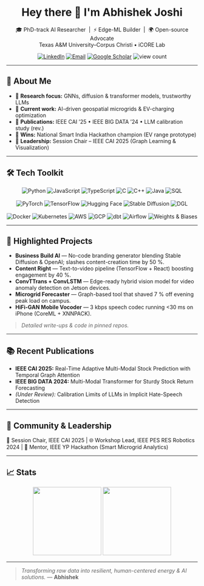 <h1 align="center">Hey there 👋 I'm Abhishek Joshi</h1>
<p align="center">
  🎓 PhD-track AI Researcher&nbsp;&nbsp;|&nbsp;&nbsp;⚡ Edge-ML Builder&nbsp;&nbsp;|&nbsp;&nbsp;🌍 Open-source Advocate  
  <br>Texas A&M University–Corpus Christi • iCORE Lab
</p>

<p align="center">
  <a href="https://linkedin.com/in/abhishek-joshi-510b68151"><img alt="LinkedIn" src="https://img.shields.io/badge/LinkedIn-%230A66C2.svg?style=flat&logo=linkedin&logoColor=white"/></a>
  <a href="mailto:abhishek.07joshi@gmail.com"><img alt="Email" src="https://img.shields.io/badge/Gmail-D14836?style=flat&logo=gmail&logoColor=white"/></a>
  <a href="https://scholar.google.com/citations?hl=en&user=Y_1oC5MAAAAJ"><img alt="Google Scholar" src="https://img.shields.io/badge/Google Scholar-4285F4?style=flat&logo=google-scholar&logoColor=white"/></a>
  <img src="https://komarev.com/ghpvc/?username=abhishekjoshi007&style=flat&label=Profile+views" alt="view count"/>
</p>

---

## 🔎 About Me
- 🧠 **Research focus:** GNNs, diffusion & transformer models, trustworthy LLMs  
- 🔌 **Current work:** AI-driven geospatial microgrids & EV-charging optimization  
- 📝 **Publications:** IEEE CAI ’25 • IEEE BIG DATA ’24 • LLM calibration study (rev.)  
- 🥇 **Wins:** National Smart India Hackathon champion (EV range prototype)  
- 🎤 **Leadership:** Session Chair – IEEE CAI 2025 (Graph Learning & Visualization)

---

## 🛠️ Tech Toolkit
<p align="center">
  <!-- Languages -->
  <img alt="Python" src="https://img.shields.io/badge/Python-3776AB?style=for-the-badge&logo=python&logoColor=white"/>
  <img alt="JavaScript" src="https://img.shields.io/badge/JavaScript-F7DF1E?style=for-the-badge&logo=javascript&logoColor=black"/>
  <img alt="TypeScript" src="https://img.shields.io/badge/TypeScript-3178C6?style=for-the-badge&logo=typescript&logoColor=white"/>
  <img alt="C" src="https://img.shields.io/badge/C-A8B9CC?style=for-the-badge&logo=c&logoColor=white"/>
  <img alt="C++" src="https://img.shields.io/badge/C++-00599C?style=for-the-badge&logo=cplusplus&logoColor=white"/>
  <img alt="Java" src="https://img.shields.io/badge/Java-ED8B00?style=for-the-badge&logo=openjdk&logoColor=white"/>
  <img alt="SQL" src="https://img.shields.io/badge/SQL-336791?style=for-the-badge&logo=postgresql&logoColor=white"/>
  <br><br>
  <!-- AI / DL -->
  <img alt="PyTorch" src="https://img.shields.io/badge/PyTorch-EE4C2C?style=for-the-badge&logo=pytorch&logoColor=white"/>
  <img alt="TensorFlow" src="https://img.shields.io/badge/TensorFlow-FF6F00?style=for-the-badge&logo=tensorflow&logoColor=white"/>
  <img alt="Hugging Face" src="https://img.shields.io/badge/Hugging%20Face-FFD21F?style=for-the-badge&logo=huggingface&logoColor=black"/>
  <img alt="Stable Diffusion" src="https://img.shields.io/badge/Stable Diffusion-8E44AD?style=for-the-badge&logo=deezer&logoColor=white"/>
  <img alt="DGL" src="https://img.shields.io/badge/DGL-96C93D?style=for-the-badge&logo=dataiku&logoColor=white"/>
  <br><br>
  <!-- MLOps & Cloud -->
  <img alt="Docker" src="https://img.shields.io/badge/Docker-0db7ed?style=for-the-badge&logo=docker&logoColor=white"/>
  <img alt="Kubernetes" src="https://img.shields.io/badge/K8s-326CE5?style=for-the-badge&logo=kubernetes&logoColor=white"/>
  <img alt="AWS" src="https://img.shields.io/badge/AWS-FF9900?style=for-the-badge&logo=amazon-aws&logoColor=white"/>
  <img alt="GCP" src="https://img.shields.io/badge/GCP-4285F4?style=for-the-badge&logo=google-cloud&logoColor=white"/>
  <img alt="dbt" src="https://img.shields.io/badge/dbt-FE5D37?style=for-the-badge&logo=dbt&logoColor=white"/>
  <img alt="Airflow" src="https://img.shields.io/badge/Apache Airflow-017CEE?style=for-the-badge&logo=apache-airflow&logoColor=white"/>
  <img alt="Weights & Biases" src="https://img.shields.io/badge/W&B-FFBE00?style=for-the-badge&logo=weights%20and%20biases&logoColor=black"/>
</p>

---

## 🌟 Highlighted Projects
- **Business Build AI** — No-code branding generator blending Stable Diffusion & OpenAI; slashes content-creation time by 50 %.  
- **Content Right** — Text-to-video pipeline (TensorFlow + React) boosting engagement by 40 %.  
- **ConvTTrans + ConvLSTM** — Edge-ready hybrid vision model for video anomaly detection on Jetson devices.  
- **Microgrid Forecaster** — Graph-based tool that shaved 7 % off evening peak load on campus.  
- **HiFi-GAN Mobile Vocoder** — 3 kbps speech codec running <30 ms on iPhone (CoreML + XNNPACK).

> *Detailed write-ups & code in pinned repos.*

---

## 📚 Recent Publications
- **IEEE CAI 2025:** Real-Time Adaptive Multi-Modal Stock Prediction with Temporal Graph Attention  
- **IEEE BIG DATA 2024:** Multi-Modal Transformer for Sturdy Stock Return Forecasting  
- *(Under Review):* Calibration Limits of LLMs in Implicit Hate-Speech Detection  

---

## 🎤 Community & Leadership
💬 Session Chair, IEEE CAI 2025 | 🌐 Workshop Lead, IEEE PES RES Robotics 2024 | 🚀 Mentor, IEEE YP Hackathon (Smart Microgrid Analytics)

---

## 📈 Stats
<p align="center">
  <img src="https://github-readme-stats.vercel.app/api?username=abhishekjoshi007&show_icons=true&include_all_commits=true&theme=default" height="180"/>
  <img src="https://github-readme-stats.vercel.app/api/top-langs/?username=abhishekjoshi007&layout=compact&theme=default" height="180"/>
</p>

---

> *Transforming raw data into resilient, human-centered energy & AI solutions.* — **Abhishek**

